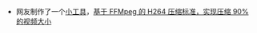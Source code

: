 - 网友制作了一个[小工具](https://tools.rotato.app/compress)，[基于 FFMpeg 的 H264 压缩标准，实现压缩 90% 的视频大小](https://x.com/mortenjust/status/1817991110544744764)